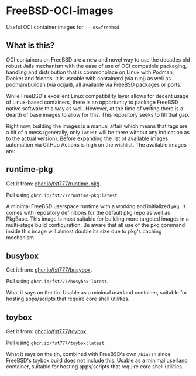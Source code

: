 # FreeBSD-OCI-images
Useful OCI container images for `---os=freebsd`

## What is this?
OCI containers on FreeBSD are a new and novel way to use the decades old robust
Jails mechanism with the ease of use of OCI compatible packaging, handling and
distribution that is commonplace on Linux with Podman, Docker and friends. It
is useable with containerd (via runj) as well as podman/buildah (via ocijail),
all available via FreeBSD packages or ports.

While FreeBSD's excellent Linux compatibility layer allows for decent usage of
Linux-based containers, there is an opportunity to package FreeBSD native
software this way as well. However, at the time of writing there is a dearth of
base images to allow for this. This repository seeks to fill that gap.

Right now, building the images is a manual affair which means that tags are a
bit of a mess (generally, only `latest` will be there without any indication as
to the actual version). Before expanding the list of available images,
automation via GitHub Actions is high on the wishlist. The available images
are:

## runtime-pkg
Get it from:
[ghcr.io/fst777/runtime-pkg](https://github.com/FST777/cayman/pkgs/container/runtime-pkg).

Pull using `ghcr.io/fst777/runtime-pkg:latest`.

A minimal FreeBSD userspace runtime with a working and initialized `pkg`. It
comes with repository definitions for the default pkg repo as well as PkgBase.
This image is most suitable for building more targeted images in a multi-stage
build configuration. Be aware that all use of the pkg command inside this image
will almost double its size due to pkg's caching mechanism.

## busybox
Get it from:
[ghcr.io/fst777/busybox](https://github.com/FST777/cayman/pkgs/container/busybox).

Pull using `ghcr.io/fst777/busybox:latest`.

What it says on the tin. Usable as a minimal userland container, suitable for
hosting apps/scripts that require core shell utilities.

## toybox
Get it from:
[ghcr.io/fst777/toybox](https://github.com/FST777/cayman/pkgs/container/toybox).

Pull using `ghcr.io/fst777/toybox:latest`.

What it says on the tin, combined with FreeBSD's own `/bin/sh` since FreeBSD's
toybox build does not include this. Usable as a minimal userland container,
suitable for hosting apps/scripts that require core shell utilities.
